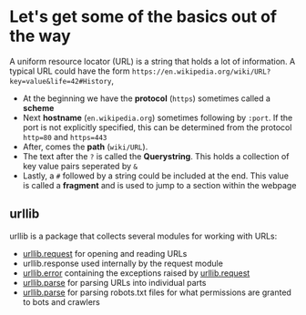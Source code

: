 # Let's get some of the basics out of the way

A uniform resource locator (URL) is a string that holds a lot of information. A typical URL could have the form ```https://en.wikipedia.org/wiki/URL?key=value&life=42#History```, 

- At the beginning we have the **protocol** (```https```) sometimes called a **scheme**
- Next **hostname** (```en.wikipedia.org```) sometimes following by ```:port```. If the port is not explicitly specified, this can be determined from the protocol ```http=80``` and ```https=443```
- After, comes the **path** (```wiki/URL```).
- The text after the ```?``` is called the **Querystring**. This holds a collection of key value pairs seperated by ```&```
- Lastly, a ```#``` followed by a string could be included at the end. This value is called a **fragment** and is used to jump to a section within the webpage

## urllib
urllib is a package that collects several modules for working with URLs:
- [urllib.request](https://docs.python.org/3/library/urllib.request.html#module-urllib.request) for opening and reading URLs
- urllib.response used internally by the request module
- [urllib.error](https://docs.python.org/3/library/urllib.error.html#module-urllib.error) containing the exceptions raised by [urllib.request](https://docs.python.org/3/library/urllib.request.html#module-urllib.request)
- [urllib.parse](https://docs.python.org/3/library/urllib.parse.html#module-urllib.parse) for parsing URLs into individual parts
- [urllib.parse](https://docs.python.org/3/library/urllib.robotparser.html#module-urllib.robotparser) for parsing robots.txt files for what permissions are granted to bots and crawlers